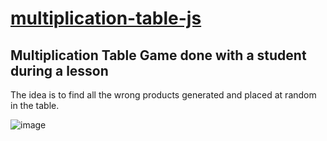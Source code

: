 # [multiplication-table-js](https://github.com/UniBreakfast/multiplication-table-js)

## Multiplication Table Game done with a student during a lesson

The idea is to find all the wrong products generated and placed at random in the table.

![image](https://github.com/user-attachments/assets/0eb30494-8949-40f6-85c0-e300ee24c911)


